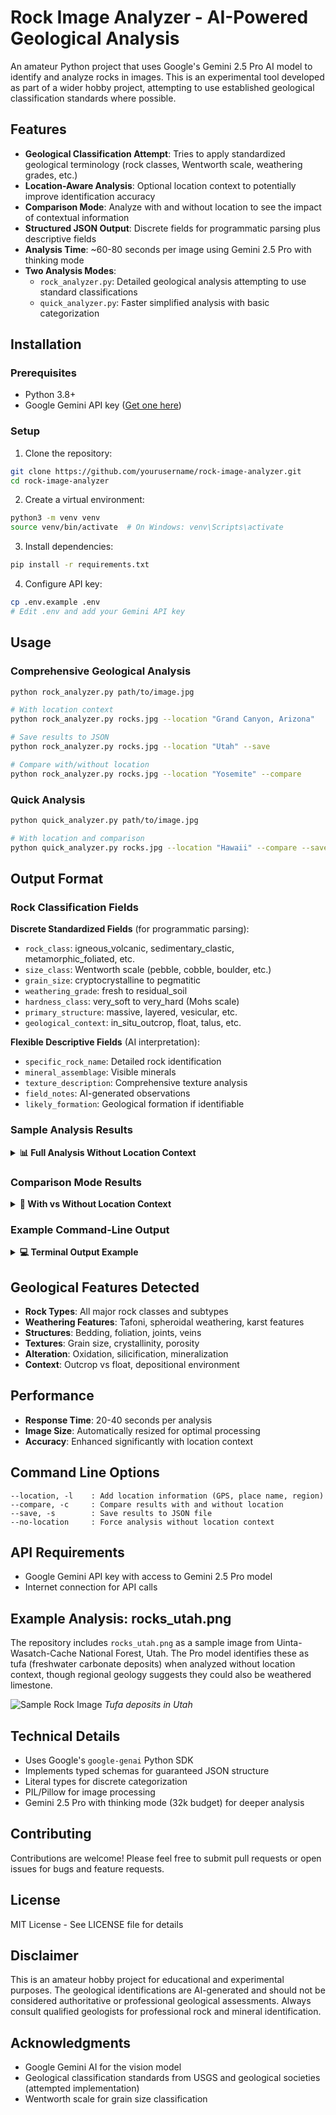 # Rock Image Analyzer - AI-Powered Geological Analysis

An amateur Python project that uses Google's Gemini 2.5 Pro AI model to identify and analyze rocks in images. This is an experimental tool developed as part of a wider hobby project, attempting to use established geological classification standards where possible.

## Features

- **Geological Classification Attempt**: Tries to apply standardized geological terminology (rock classes, Wentworth scale, weathering grades, etc.)
- **Location-Aware Analysis**: Optional location context to potentially improve identification accuracy
- **Comparison Mode**: Analyze with and without location to see the impact of contextual information
- **Structured JSON Output**: Discrete fields for programmatic parsing plus descriptive fields
- **Analysis Time**: ~60-80 seconds per image using Gemini 2.5 Pro with thinking mode
- **Two Analysis Modes**:
  - `rock_analyzer.py`: Detailed geological analysis attempting to use standard classifications
  - `quick_analyzer.py`: Faster simplified analysis with basic categorization

## Installation

### Prerequisites
- Python 3.8+
- Google Gemini API key ([Get one here](https://makersuite.google.com/app/apikey))

### Setup

1. Clone the repository:
```bash
git clone https://github.com/yourusername/rock-image-analyzer.git
cd rock-image-analyzer
```

2. Create a virtual environment:
```bash
python3 -m venv venv
source venv/bin/activate  # On Windows: venv\Scripts\activate
```

3. Install dependencies:
```bash
pip install -r requirements.txt
```

4. Configure API key:
```bash
cp .env.example .env
# Edit .env and add your Gemini API key
```

## Usage

### Comprehensive Geological Analysis

```bash
python rock_analyzer.py path/to/image.jpg

# With location context
python rock_analyzer.py rocks.jpg --location "Grand Canyon, Arizona"

# Save results to JSON
python rock_analyzer.py rocks.jpg --location "Utah" --save

# Compare with/without location
python rock_analyzer.py rocks.jpg --location "Yosemite" --compare
```

### Quick Analysis

```bash
python quick_analyzer.py path/to/image.jpg

# With location and comparison
python quick_analyzer.py rocks.jpg --location "Hawaii" --compare --save
```

## Output Format

### Rock Classification Fields

**Discrete Standardized Fields** (for programmatic parsing):
- `rock_class`: igneous_volcanic, sedimentary_clastic, metamorphic_foliated, etc.
- `size_class`: Wentworth scale (pebble, cobble, boulder, etc.)
- `grain_size`: cryptocrystalline to pegmatitic
- `weathering_grade`: fresh to residual_soil
- `hardness_class`: very_soft to very_hard (Mohs scale)
- `primary_structure`: massive, layered, vesicular, etc.
- `geological_context`: in_situ_outcrop, float, talus, etc.

**Flexible Descriptive Fields** (AI interpretation):
- `specific_rock_name`: Detailed rock identification
- `mineral_assemblage`: Visible minerals
- `texture_description`: Comprehensive texture analysis
- `field_notes`: AI-generated observations
- `likely_formation`: Geological formation if identifiable

### Sample Analysis Results

<details>
<summary><b>📊 Full Analysis Without Location Context</b></summary>

```json
{
  "summary": {
    "total_rocks": 5,
    "dominant_rock_class": "sedimentary_chemical",
    "secondary_rock_class": "unconsolidated",
    "geological_setting": "The prevalence of tufa/travertine strongly suggests a localized depositional setting at a site of carbonate-rich groundwater discharge.",
    "tectonic_interpretation": "Travertine deposits can be associated with extensional tectonic settings where faulting provides conduits for deep, mineral-rich groundwater circulation.",
    "depositional_environment": "Terrestrial freshwater environment characterized by the precipitation of calcium carbonate from solution. This could be a cool-water spring (forming tufa) or a geothermal hot spring (forming travertine).",
    "economic_geology": "Travertine and tufa are quarried as ornamental and lightweight building stones. Such spring systems can also be indicators for geothermal energy potential."
  },
  "rocks": [
    {
      "rock_class": "sedimentary_chemical",
      "specific_rock_name": "Tufa",
      "size_class": "boulder",
      "size_cm": 45,
      "grain_size": "cryptocrystalline",
      "weathering_grade": "high",
      "weathering_type": "chemical",
      "hardness_class": "soft",
      "primary_structure": "vesicular",
      "geological_context": "displaced_block",
      "confidence_level": "high",
      "confidence_score": 0.85,
      "mineral_assemblage": "Primarily calcium carbonate (likely calcite).",
      "field_notes": "This appears to be a large piece of tufa, a freshwater carbonate deposit. The porous structure suggests rapid CO2 degassing and/or encrustation of plants.",
      "likely_formation": "Precipitated from cool, calcium-rich spring water, possibly encrusting plants or algae which have since decayed."
    }
  ]
}
```

**Key Findings:**
- Identified as tufa (freshwater carbonate deposits) based on vesicular texture
- Spring system deposit with rapid CO2 degassing
- High porosity from encrusted organic matter that decayed
- Analysis time: ~68 seconds

</details>

### Comparison Mode Results

<details>
<summary><b>🔄 With vs Without Location Context</b></summary>

#### With Location (Uinta-Wasatch-Cache National Forest, Utah):
- **Rock identification**: Limestone with karst weathering
- **Formation**: Paleozoic marine carbonate
- **Tectonic context**: Laramide Orogeny and Basin and Range extension
- **Depositional environment**: Marine shelf environment

#### Without Location:
- **Rock identification**: Tufa/travertine (freshwater carbonate)
- **Formation**: Spring system deposit
- **Tectonic context**: Possible extensional setting with groundwater circulation
- **Depositional environment**: Terrestrial freshwater spring

**Impact of Location Context:**
Location context can bias identification toward regionally common rock types. Without location, the AI focuses purely on visual features, correctly identifying the vesicular texture as tufa. With location, it defaults to limestone (common in the Wasatch Range) despite the distinctive tufa characteristics.

</details>

### Example Command-Line Output

<details>
<summary><b>💻 Terminal Output Example</b></summary>

```bash
$ python rock_analyzer.py rocks_utah.png --location "Uinta-Wasatch-Cache National Forest, Utah" --compare

Running comparison analysis...

[1/2] WITHOUT LOCATION CONTEXT
Loading image: rocks_utah.png
Performing geological analysis without location context...
Analysis completed in 67.99 seconds

======================================================================
GEOLOGICAL ANALYSIS REPORT
======================================================================

EXECUTIVE SUMMARY:
  Total specimens: 5
  Dominant lithology: sedimentary_chemical (tufa/travertine)
  Secondary lithology: unconsolidated
  Average grain size: cryptocrystalline
  Weathering assessment: High chemical weathering creating vuggy textures
  Location: No location context

[... detailed specimen descriptions ...]

[2/2] WITH LOCATION CONTEXT
Loading image: rocks_utah.png
Performing geological analysis with location context...
Analysis completed in 71.49 seconds

[... comparison analysis ...]
```

</details>

## Geological Features Detected

- **Rock Types**: All major rock classes and subtypes
- **Weathering Features**: Tafoni, spheroidal weathering, karst features
- **Structures**: Bedding, foliation, joints, veins
- **Textures**: Grain size, crystallinity, porosity
- **Alteration**: Oxidation, silicification, mineralization
- **Context**: Outcrop vs float, depositional environment

## Performance

- **Response Time**: 20-40 seconds per analysis
- **Image Size**: Automatically resized for optimal processing
- **Accuracy**: Enhanced significantly with location context

## Command Line Options

```
--location, -l    : Add location information (GPS, place name, region)
--compare, -c     : Compare results with and without location
--save, -s        : Save results to JSON file
--no-location     : Force analysis without location context
```

## API Requirements

- Google Gemini API key with access to Gemini 2.5 Pro model
- Internet connection for API calls

## Example Analysis: rocks_utah.png

The repository includes `rocks_utah.png` as a sample image from Uinta-Wasatch-Cache National Forest, Utah. The Pro model identifies these as tufa (freshwater carbonate deposits) when analyzed without location context, though regional geology suggests they could also be weathered limestone.

![Sample Rock Image](rocks_utah.png)
*Tufa deposits in Utah*

## Technical Details

- Uses Google's `google-genai` Python SDK
- Implements typed schemas for guaranteed JSON structure
- Literal types for discrete categorization
- PIL/Pillow for image processing
- Gemini 2.5 Pro with thinking mode (32k budget) for deeper analysis

## Contributing

Contributions are welcome! Please feel free to submit pull requests or open issues for bugs and feature requests.

## License

MIT License - See LICENSE file for details

## Disclaimer

This is an amateur hobby project for educational and experimental purposes. The geological identifications are AI-generated and should not be considered authoritative or professional geological assessments. Always consult qualified geologists for professional rock and mineral identification.

## Acknowledgments

- Google Gemini AI for the vision model
- Geological classification standards from USGS and geological societies (attempted implementation)
- Wentworth scale for grain size classification